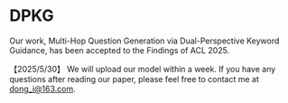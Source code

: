 # DPKG
Our work, Multi-Hop Question Generation via Dual-Perspective Keyword Guidance, has been accepted to the Findings of ACL 2025.

【2025/5/30】 We will upload our model within a week. If you have any questions after reading our paper, please feel free to contact me at dong_i@163.com.
